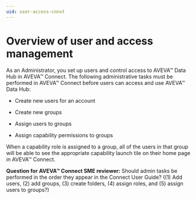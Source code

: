 ```yaml
---
uid: user-access-cnnxt
---
```


# Overview of user and access management

As an Administrator, you set up users and control access to AVEVA™ Data Hub in AVEVA™ Connect. The following administrative tasks must be performed in AVEVA™ Connect before users can access and use AVEVA™ Data Hub:

- Create new users for an account

- Create new groups

- Assign users to groups

- Assign capability permissions to groups

When a capability role is assigned to a group, all of the users in that group will be able to see the appropriate capability launch tile on their home page in AVEVA™ Connect.

**Question for AVEVA™ Connect SME reviewer:** Should admin tasks be performed in the order they appear in the Connect User Guide? ((1) Add users, (2) add groups, (3) create folders, (4) assign roles, and (5) assign users to groups?)
